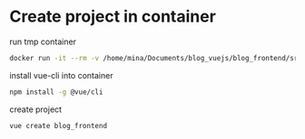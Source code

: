 # Create project in container
run tmp container
```sh
docker run -it --rm -v /home/mina/Documents/blog_vuejs/blog_frontend/src:/app -p 8008:8080 node:16.13-bullseye-slim bash
```
install vue-cli into container
```sh
npm install -g @vue/cli
```
create project
```sh
vue create blog_frontend
```
